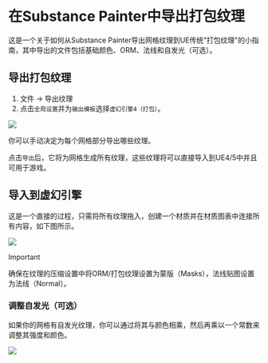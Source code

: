 # 在Substance Painter中导出打包纹理
这是一个关于如何从Substance Painter导出网格纹理到UE传统"打包纹理"的小指南，其中导出的文件包括基础颜色、ORM、法线和自发光（可选）。

## 导出打包纹理
1. 文件 -> 导出纹理
2. 点击`全局设置`并为`输出模板`选择`虚幻引擎4（打包）`。

![](/Media/ImportTexturesSubstance/exportTextures1.png)

你可以手动决定为每个网格部分导出哪些纹理。

点击`导出`后，它将为网格生成所有纹理，这些纹理将可以直接导入到UE4/5中并且可用于游戏。

## 导入到虚幻引擎
这是一个直接的过程，只需将所有纹理拖入，创建一个材质并在材质图表中连接所有内容，如下图所示。

![](/Media/ImportTexturesSubstance/ImportTexturesUE1.png)

> [!IMPORTANT]  
> 确保在纹理的压缩设置中将ORM/打包纹理设置为蒙版（Masks），法线贴图设置为法线（Normal）。

### 调整自发光（可选）
如果你的网格有自发光纹理，你可以通过将其与颜色相乘，然后再乘以一个常数来调整其强度和颜色。

![](/Media/ImportTexturesSubstance/ImportTexturesUE2.png)